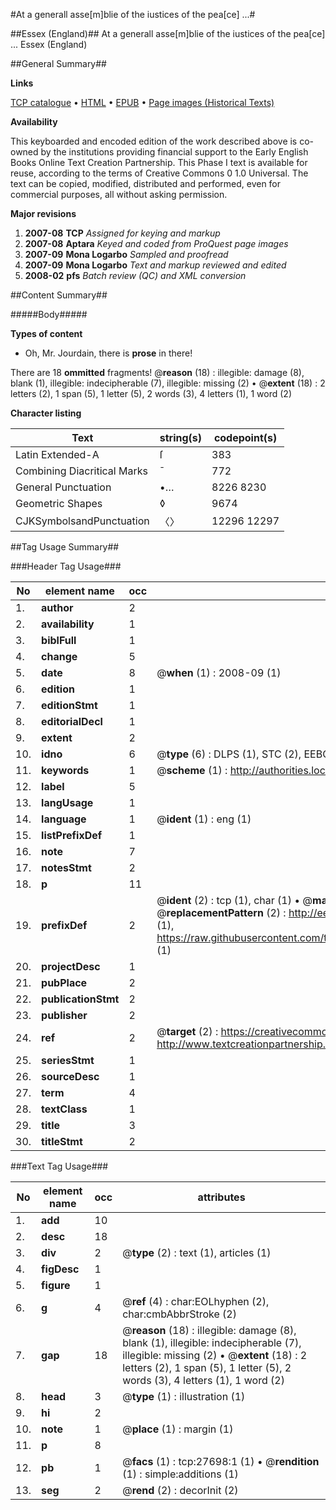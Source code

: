 #At a generall asse[m]blie of the iustices of the pea[ce] ...#

##Essex (England)##
At a generall asse[m]blie of the iustices of the pea[ce] ...
Essex (England)

##General Summary##

**Links**

[TCP catalogue](http://www.ota.ox.ac.uk/tcp/)  • 
[HTML](http://tei.it.ox.ac.uk/tcp/Texts-HTML/free/A00/A00403.html)  • 
[EPUB](http://tei.it.ox.ac.uk/tcp/Texts-EPUB/free/A00/A00403.epub) • 
[Page images (Historical Texts)](https://data.historicaltexts.jisc.ac.uk/view?pubId=eebo-24459255e&pageId=eebo-24459255e-27698-1)

**Availability**

This keyboarded and encoded edition of the
	       work described above is co-owned by the institutions
	       providing financial support to the Early English Books
	       Online Text Creation Partnership. This Phase I text is
	       available for reuse, according to the terms of Creative
	       Commons 0 1.0 Universal. The text can be copied,
	       modified, distributed and performed, even for
	       commercial purposes, all without asking permission.

**Major revisions**

1. __2007-08__ __TCP__ *Assigned for keying and markup*
1. __2007-08__ __Aptara__ *Keyed and coded from ProQuest page images*
1. __2007-09__ __Mona Logarbo__ *Sampled and proofread*
1. __2007-09__ __Mona Logarbo__ *Text and markup reviewed and edited*
1. __2008-02__ __pfs__ *Batch review (QC) and XML conversion*

##Content Summary##

#####Body#####

**Types of content**

  * Oh, Mr. Jourdain, there is **prose** in there!

There are 18 **ommitted** fragments! 
 @__reason__ (18) : illegible: damage (8), blank (1), illegible: indecipherable (7), illegible: missing (2)  •  @__extent__ (18) : 2 letters (2), 1 span (5), 1 letter (5), 2 words (3), 4 letters (1), 1 word (2)

**Character listing**


|Text|string(s)|codepoint(s)|
|---|---|---|
|Latin Extended-A|ſ|383|
|Combining             Diacritical Marks|̄|772|
|General Punctuation|•…|8226 8230|
|Geometric Shapes|◊|9674|
|CJKSymbolsandPunctuation|〈〉|12296 12297|

##Tag Usage Summary##

###Header Tag Usage###

|No|element name|occ|attributes|
|---|---|---|---|
|1.|__author__|2||
|2.|__availability__|1||
|3.|__biblFull__|1||
|4.|__change__|5||
|5.|__date__|8| @__when__ (1) : 2008-09 (1)|
|6.|__edition__|1||
|7.|__editionStmt__|1||
|8.|__editorialDecl__|1||
|9.|__extent__|2||
|10.|__idno__|6| @__type__ (6) : DLPS (1), STC (2), EEBO-CITATION (1), OCLC (1), VID (1)|
|11.|__keywords__|1| @__scheme__ (1) : http://authorities.loc.gov/ (1)|
|12.|__label__|5||
|13.|__langUsage__|1||
|14.|__language__|1| @__ident__ (1) : eng (1)|
|15.|__listPrefixDef__|1||
|16.|__note__|7||
|17.|__notesStmt__|2||
|18.|__p__|11||
|19.|__prefixDef__|2| @__ident__ (2) : tcp (1), char (1)  •  @__matchPattern__ (2) : ([0-9\-]+):([0-9IVX]+) (1), (.+) (1)  •  @__replacementPattern__ (2) : http://eebo.chadwyck.com/downloadtiff?vid=$1&page=$2 (1), https://raw.githubusercontent.com/textcreationpartnership/Texts/master/tcpchars.xml#$1 (1)|
|20.|__projectDesc__|1||
|21.|__pubPlace__|2||
|22.|__publicationStmt__|2||
|23.|__publisher__|2||
|24.|__ref__|2| @__target__ (2) : https://creativecommons.org/publicdomain/zero/1.0/ (1), http://www.textcreationpartnership.org/docs/. (1)|
|25.|__seriesStmt__|1||
|26.|__sourceDesc__|1||
|27.|__term__|4||
|28.|__textClass__|1||
|29.|__title__|3||
|30.|__titleStmt__|2||


###Text Tag Usage###

|No|element name|occ|attributes|
|---|---|---|---|
|1.|__add__|10||
|2.|__desc__|18||
|3.|__div__|2| @__type__ (2) : text (1), articles (1)|
|4.|__figDesc__|1||
|5.|__figure__|1||
|6.|__g__|4| @__ref__ (4) : char:EOLhyphen (2), char:cmbAbbrStroke (2)|
|7.|__gap__|18| @__reason__ (18) : illegible: damage (8), blank (1), illegible: indecipherable (7), illegible: missing (2)  •  @__extent__ (18) : 2 letters (2), 1 span (5), 1 letter (5), 2 words (3), 4 letters (1), 1 word (2)|
|8.|__head__|3| @__type__ (1) : illustration (1)|
|9.|__hi__|2||
|10.|__note__|1| @__place__ (1) : margin (1)|
|11.|__p__|8||
|12.|__pb__|1| @__facs__ (1) : tcp:27698:1 (1)  •  @__rendition__ (1) : simple:additions (1)|
|13.|__seg__|2| @__rend__ (2) : decorInit (2)|
